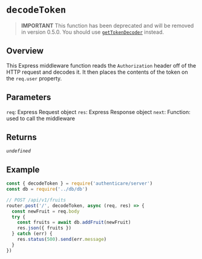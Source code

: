 # `decodeToken`

> **IMPORTANT** This function has been deprecated and will be removed in version 0.5.0. You should use [`getTokenDecoder`](getTokenDecoder.md) instead.

## Overview

This Express middleware function reads the `Authorization` header off of the HTTP request and decodes it. It then places the contents of the token on the `req.user` property.


## Parameters

`req`: Express Request object
`res`: Express Response object
`next`: Function: used to call the middleware


## Returns

_`undefined`_


## Example

```js
const { decodeToken } = require('authenticare/server')
const db = require('../db/db')

// POST /api/v1/fruits
router.post('/', decodeToken, async (req, res) => {
  const newFruit = req.body
  try {
    const fruits = await db.addFruit(newFruit)
    res.json({ fruits })
  } catch (err) {
    res.status(500).send(err.message)
  }
})
```
